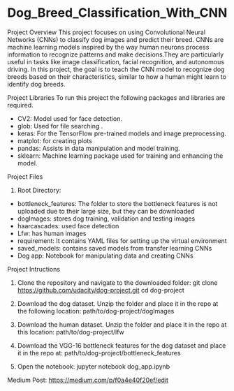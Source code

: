 # Dog_Breed_Classification_With_CNN

Project Overview
This project focuses on using Convolutional Neural Networks (CNNs) to classify dog images and predict their breed. 
CNNs are machine learning models inspired by the way human neurons process information to recognize patterns and 
make decisions.They are particularly useful in tasks like image classification, facial recognition, and autonomous 
driving. In this project, the goal is to teach the CNN model to recognize dog breeds based on their characteristics, 
similar to how a human might learn to identify dog breeds.


Project Libraries
To run this project the following packages and libraries are required.

- CV2: Model used for face detection.
- glob: Used for file searching .
- keras: For the TensorFlow pre-trained models and image preprocessing.
- matplot: for creating plots
- pandas: Assists in data manipulation and model training.
- sklearn: Machine learning package used for training and enhancing the model.

Project Files
  1. Root Directory:
- bottleneck_features: The folder to store the bottleneck features is not uploaded due to their large size, but they can be downloaded
- dogImages: stores dog training, validation and testing images
- haarcascades: used face detection
- Lfw: has human images
- requirement: It contains YAML files for setting up the virtual environment
- saved_models: contains saved models from transfer learning CNNs
- Dog app: Notebook for manipulating data and creating CNNs

Project Intructions

1. Clone the repository and navigate to the downloaded folder:
  git clone https://github.com/udacity/dog-project.git
  cd dog-project

2. Download the dog dataset. Unzip the folder and place it in the repo at the following location:
  path/to/dog-project/dogImages

3. Download the human dataset. Unzip the folder and place it in the repo at this location:
  path/to/dog-project/lfw

4. Download the VGG-16 bottleneck features for the dog dataset and place it in the repo at:
     path/to/dog-project/bottleneck_features
5. Open the notebook:
     jupyter notebook dog_app.ipynb

Medium Post: https://medium.com/p/f0a4e40f20ef/edit
